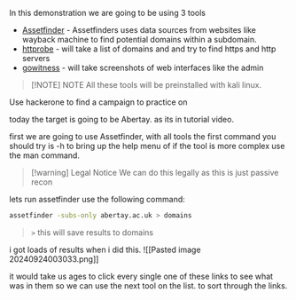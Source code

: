 In this demonstration we are going to be using 3 tools 

- [Assetfinder](https://github.com/tomnomnom/assetfinder) -  Assetfinders uses data sources from websites like wayback machine to find potential domains within a subdomain. 
- [httprobe](https://github.com/tomnomnom/httprobe) -  will take a list of domains and and try to find https and http servers 
- [gowitness](https://github.com/sensepost/gowitness) - will take screenshots of web interfaces like the admin

> [!NOTE] NOTE
> All these tools will be preinstalled with kali linux. 


Use hackerone to find a campaign to practice on

today the target is going to be Abertay. as its in tutorial video. 

first we are going to use Assetfinder, with all tools the first command you should try is -h to bring up the help menu of if the tool is more complex use the man command. 

> [!warning] Legal Notice
> We can do this legally as this is just passive recon

lets run assetfinder use the following command: 
```bash
assetfinder -subs-only abertay.ac.uk > domains
```
> `>` this will save results to domains


i got loads of results when i did this. 
![[Pasted image 20240924003033.png]]

it would take us ages to click every single one of these links to see what was in them so we can use the next tool on the list. to sort through the links. 


